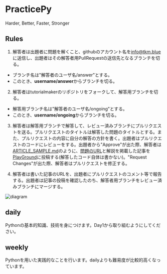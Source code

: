 # PracticePy

Harder, Better, Faster, Stronger

## Rules

1. 解答者は出題者に問題を解くこと、githubのアカウント名を<A href="mailto:info@tkm.blue">info@tkm.blue</a>に送信し、出題者はその解答者用PullRequestの送信先となるブランチを切る。
  - ブランチ名は"解答者のユーザ名/answer"とする。
  - このとき、**username/answer**からブランチを切る。

2. 解答者はtutorialmakerのリポジトリをフォークして、解答用ブランチを切る。
  - 解答用ブランチ名は"解答者のユーザ名/ongoing"とする。
  - このとき、**username/ongoing**からブランチを切る。

3. 解答者は解答用ブランチで解答して、レビュー済みブランチにプルリクエストを送る。プルリクエストのタイトルは解答した問題のタイトルとする。また、プルリクエストの内容に自分の解答の方針を書く。出題者はプルリクエストのコードにレビューをする。出題者から"Approve"が出た際、解答者は[ARTICLE_SAMPLE.md](https://github.com/tutorialmaker/PracticePy/blob/master/ARTICLE_SAMPLE.md)のように、[問題のURL](https://github.com/tutorialmaker/PracticePy/blob/master/daily/)と解説を掲載した記事を[PlayGround](https://playground-i.com/articles/new/)に投稿する(解答したコード自体は書かない)。"Request Changes"が出た際、解答者はプルリクエストを修正する。

4. 解答者は書いた記事のURLを、出題者にプルリクエストのコメント等で報告する。出題者は記事の投稿を確認したのち、解答者用ブランチをレビュー済みブランチにマージする。

![diagram](https://github.com/tutorialmaker/PracticePy/blob/master/diagram.jpg)

## daily

Pythonの基本的知識、技術を身につけます。Day1から取り組むようにしてください。

## weekly

Pythonを用いた実践的なことを行います。dailyよりも難易度が比較的高くなっています。
